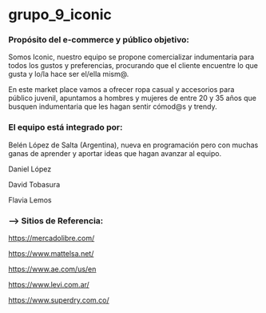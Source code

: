 # grupo_9_iconic

### Propósito del e-commerce y público objetivo:
Somos Iconic, nuestro equipo se propone comercializar indumentaria para todos los gustos y preferencias, procurando que el cliente encuentre lo que gusta y lo/la hace ser el/ella mism@.

En este market place vamos a ofrecer ropa casual y accesorios para público juvenil, apuntamos a hombres y mujeres de entre 20 y 35 años que busquen indumentaria que les hagan sentir cómod@s y trendy.

### El equipo está integrado por: 

Belén López de Salta (Argentina), nueva en programación pero con muchas ganas de aprender y aportar ideas que hagan avanzar al equipo.

Daniel López

David Tobasura

Flavia Lemos

### --> Sitios de Referencia: 

https://mercadolibre.com/

https://www.mattelsa.net/

https://www.ae.com/us/en

https://www.levi.com.ar/

https://www.superdry.com.co/

